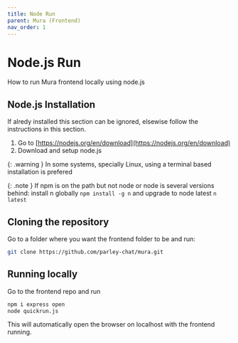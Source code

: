 ```yaml
---
title: Node Run
parent: Mura (Frontend)
nav_order: 1
---
```


# Node.js Run

How to run Mura frontend locally using node.js

## Node.js Installation

If alredy installed this section can be ignored, elsewise follow the instructions in this section.

1. Go to [https://nodejs.org/en/download](https://nodejs.org/en/download)
2. Download and setup node.js

{: .warning }
In some systems, specially Linux, using a terminal based installation is prefered

{: .note }
If npm is on the path but not node or node is several versions behind: install n globally `npm install -g n` and upgrade to node latest `n latest`

## Cloning the repository

Go to a folder where you want the frontend folder to be and run:
```bash
git clone https://github.com/parley-chat/mura.git
```

## Running locally

Go to the frontend repo and run
```bash
npm i express open
node quickrun.js
```

This will automatically open the browser on localhost with the frontend running.